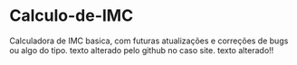 # Calculo-de-IMC
Calculadora de IMC basica, com futuras atualizações e correções de bugs ou algo do tipo.
texto alterado pelo github no caso site.
texto alterado!!
